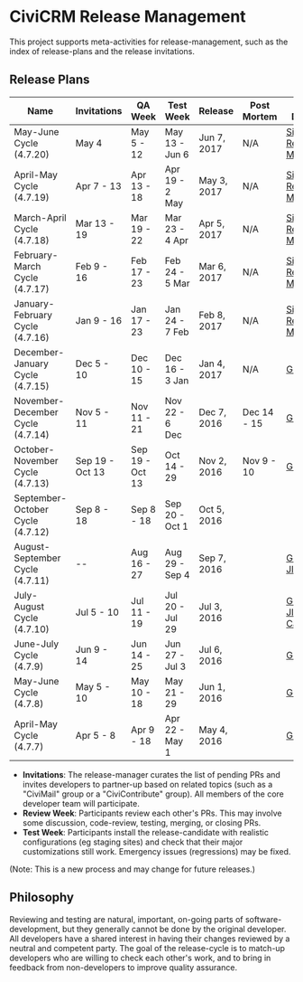 # CiviCRM Release Management

This project supports meta-activities for release-management, such as the
index of release-plans and the release invitations.

## Release Plans

| Name            | Invitations     | QA Week    | Test Week      | Release       | Post Mortem | Planning Document |
| --------------- | --------------- | -------------- |----------------| ------------- | ----------- |-------------------|
|May-June Cycle (4.7.20)| May 4 | May 5 - 12 | May 13 - Jun 6 | Jun 7, 2017 | N/A | [Signup Form](https://civicrm.org/civicrm-release-sign-up) [Release Management](https://civicrm.org/civicrm-release-management)
|April-May Cycle (4.7.19)| Apr 7 - 13 | Apr 13 - 18| Apr 19 - 2 May | May 3, 2017 | N/A | [Signup Form](https://civicrm.org/civicrm-release-sign-up) [Release Management](https://civicrm.org/civicrm-release-management)
|March-April Cycle (4.7.18)| Mar 13 - 19 | Mar 19 - 22| Mar 23 - 4 Apr | Apr 5, 2017 | N/A | [Signup Form](https://civicrm.org/civicrm-release-sign-up) [Release Management](https://civicrm.org/civicrm-release-management)
|February-March Cycle (4.7.17)| Feb 9 - 16 | Feb 17 - 23| Feb 24 - 5 Mar | Mar 6, 2017 | N/A | [Signup Form](https://civicrm.org/civicrm-release-sign-up) [Release Management](https://civicrm.org/civicrm-release-management)
|January-February Cycle (4.7.16)| Jan 9 - 16 | Jan 17 - 23|Jan 24 - 7 Feb | Feb 8, 2017 | N/A | [Signup Form](https://civicrm.org/civicrm-release-sign-up) [Release Management](https://civicrm.org/civicrm-release-management)
|December-January Cycle (4.7.15)| Dec 5 - 10 | Dec 10 - 15|Dec 16 - 3 Jan | Jan 4, 2017 | N/A | [Google Doc](https://docs.google.com/document/d/1cBRc2QQBIF3uEmBfbPrv-dxgM1LDLx-aL3OmaNmJQDM/edit?usp=sharing)
|November-December Cycle (4.7.14)| Nov 5 - 11 | Nov 11 - 21|Nov 22 - 6 Dec | Dec 7, 2016 | Dec 14 - 15 | [Google Doc](https://docs.google.com/document/d/107kGgGCQnsjPlGQqXUqO2P7u1mfdtnJ8EQ8pq_L7mIo/edit?usp=sharing)
| October-November Cycle (4.7.13)| Sep 19 - Oct 13 | Sep 19 - Oct 13 | Oct 14 - 29 | Nov 2, 2016 | Nov 9 - 10 | [Google Doc](https://docs.google.com/spreadsheets/d/1Kr4OuyMqKBCo5TOSf5CCIKv4vP5X0oT7K3jB7gDLQxg/edit?usp=sharing)
| September-October Cycle (4.7.12)| Sep 8 - 18 | Sep 8 - 18 | Sep 20 - Oct 1 | Oct 5, 2016 | |
| August-September Cycle (4.7.11) | --| Aug 16 - 27 | Aug 29 - Sep 4 | Sep 7, 2016 | | [Google Doc](https://docs.google.com/spreadsheets/d/1XSLoTNr6RKUvaydGPhdsQMT6orimub1AO1ZEbEe_Mp8/edit?usp=sharing), [JIRA Board](https://issues.civicrm.org/jira/secure/RapidBoard.jspa?rapidView=32&view=planning)
| July-August Cycle (4.7.10) | Jul 5 - 10 | Jul 11 - 19 | Jul 20 - Jul 29 | Jul 3, 2016 | | [Google Doc](https://docs.google.com/document/d/1UAFOy0gXar_ouzWgOpCdbMA2r6_sIyO_KPiZey9jVDE/edit), [JIRA Board](https://issues.civicrm.org/jira/secure/RapidBoard.jspa?rapidView=28&view=planning), [Calendar](https://calendar.google.com/calendar/embed?src=91qib0v17nu4oom8cv8vss9jp0%40group.calendar.google.com&ctz=US/Pacific)
| June-July Cycle (4.7.9) | Jun 9 - 14  | Jun 14 - 25  | Jun 27 - Jul 3    | Jul 6, 2016   | | [Google Doc](https://docs.google.com/spreadsheets/d/1fmHFOZ83ectSPCMWvXwCeJgrw4KpYi8JEV2ZDkd6XDU/edit?usp=sharing)
| May-June Cycle (4.7.8) | May 5 - 10 | May 10 - 18    | May 21 - 29    | Jun 1, 2016   | | [Google Doc](https://docs.google.com/spreadsheets/d/10EyNqm3-CbAwUjYzckrwSE7VjpZCfatzh-bES59XqA8/edit?usp=sharing)
| April-May Cycle (4.7.7) | Apr 5 - 8 | Apr 9 - 18     | Apr 22 - May 1 | May 4, 2016   | | [Google Doc](https://docs.google.com/spreadsheets/d/14j8YgFTeMneuLI7iKOBhZYu1i1oksvKLG47W7hYUwU0/edit?usp=sharing)

 * **Invitations**: The release-manager curates the list of pending PRs and invites developers to partner-up based on related topics (such as a "CiviMail" group or a "CiviContribute" group). All members of the core developer team will participate.
 * **Review Week**: Participants review each other's PRs. This may involve some discussion, code-review, testing, merging, or closing PRs.
 * **Test Week**: Participants install the release-candidate with realistic configurations (eg staging sites) and check that their major customizations still work. Emergency issues (regressions) may be fixed.

(Note: This is a new process and may change for future releases.)

## Philosophy

Reviewing and testing are natural, important, on-going parts of software-development, but they generally cannot be done by the original developer. All developers have a shared interest in having their changes reviewed by a neutral and competent party. The goal of the release-cycle is to match-up developers who are willing to check each other's work, and to bring in feedback from non-developers to improve quality assurance.
